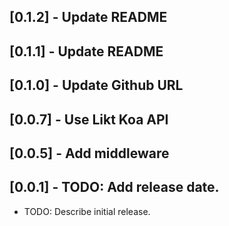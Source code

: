 ## [0.1.2] - Update README

## [0.1.1] - Update README

## [0.1.0] - Update Github URL

## [0.0.7] - Use Likt Koa API

## [0.0.5] - Add middleware

## [0.0.1] - TODO: Add release date.

- TODO: Describe initial release.
